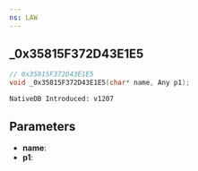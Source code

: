 ```yaml
---
ns: LAW
---
```

## _0x35815F372D43E1E5

```c
// 0x35815F372D43E1E5
void _0x35815F372D43E1E5(char* name, Any p1);
```

```
NativeDB Introduced: v1207
```

## Parameters
* **name**:
* **p1**:
